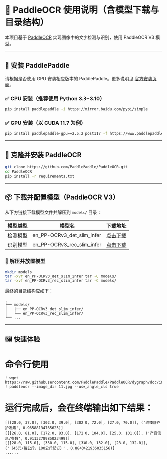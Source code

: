
# 📖 PaddleOCR 使用说明（含模型下载与目录结构）

本项目基于 [PaddleOCR](https://aistudio.baidu.com/modelsdetail/17/intro) 实现图像中的文字检测与识别，使用 PaddleOCR V3 模型。

---

## 🔧 安装 PaddlePaddle

请根据是否使用 GPU 安装相应版本的 PaddlePaddle。更多说明见 [官方安装页面](https://www.paddlepaddle.org.cn/install/quick)。

### ✅ CPU 安装（推荐使用 Python 3.8~3.10）

```bash
pip install paddlepaddle -i https://mirror.baidu.com/pypi/simple
```

### ✅ GPU 安装（以 CUDA 11.7 为例）

```bash
pip install paddlepaddle-gpu==2.5.2.post117 -f https://www.paddlepaddle.org.cn/whl/mkl/avx/stable.html
```

---

## 🚀 克隆并安装 PaddleOCR

```bash
git clone https://github.com/PaddlePaddle/PaddleOCR.git
cd PaddleOCR
pip install -r requirements.txt
```

---

## 📦 下载并配置模型（PaddleOCR V3）

从下方链接下载模型文件并解压到 `models/` 目录：

| 模型类型 | 模型名 | 下载地址 |
|----------|--------|----------|
| 检测模型 | en_PP-OCRv3_det_slim_infer | [点击下载](https://paddleocr.bj.bcebos.com/PP-OCRv3/english/en_PP-OCRv3_det_slim_infer.tar) |
| 识别模型 | en_PP-OCRv3_rec_slim_infer | [点击下载](https://paddleocr.bj.bcebos.com/PP-OCRv3/english/en_PP-OCRv3_det_infer.tar) |

### 📁 解压并放置模型

```bash
mkdir models
tar -xvf en_PP-OCRv3_det_slim_infer.tar -C models/
tar -xvf en_PP-OCRv3_rec_slim_infer.tar -C models/
```

最终的目录结构应如下：

```
.
├── models/
│   ├── en_PP-OCRv3_det_slim_infer/
│   └── en_PP-OCRv3_rec_slim_infer/
└── ...
```

---

## 🖼️ 快速体验

# 命令行使用
```
! wget https://raw.githubusercontent.com/PaddlePaddle/PaddleOCR/dygraph/doc/imgs/11.jpg
! paddleocr --image_dir 11.jpg --use_angle_cls true
```

# 运行完成后，会在终端输出如下结果：
```
[[[28.0, 37.0], [302.0, 39.0], [302.0, 72.0], [27.0, 70.0]], ('纯臻营养护发素', 0.96588134765625)]
[[[26.0, 81.0], [172.0, 83.0], [172.0, 104.0], [25.0, 101.0]], ('产品信息/参数', 0.9113278985023499)]
[[[28.0, 115.0], [330.0, 115.0], [330.0, 132.0], [28.0, 132.0]], ('（45元/每公斤，100公斤起订）', 0.8843421936035156)]
......
```
